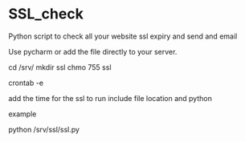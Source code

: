# SSL_check
Python script to check all your website  ssl expiry and send and email 

Use pycharm or add the file directly to your server.



cd /srv/
mkdir ssl
chmo 755 ssl 

crontab -e 

add the time for the  ssl to run  include file location and python 

example 

python /srv/ssl/ssl.py 
